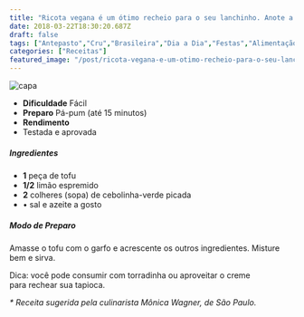 ```yaml
---
title: "Ricota vegana é um ótimo recheio para o seu lanchinho. Anote a receita!"
date: 2018-03-22T18:30:20.687Z
draft: false
tags: ["Antepasto","Cru","Brasileira","Dia a Dia","Festas","Alimentação vegana","Dieta vegana","Veganismo"]
categories: ["Receitas"]
featured_image: "/post/ricota-vegana-e-um-otimo-recheio-para-o-seu-lanchinho-anote-a-receita.bee1ee6e.jpg"
---
```


![capa](/post/ricota-vegana-e-um-otimo-recheio-para-o-seu-lanchinho-anote-a-receita.bee1ee6e.jpg)

*   **Dificuldade** Fácil
*   **Preparo** Pá-pum (até 15 minutos)
*   **Rendimento**
*   Testada e aprovada
    

##### Ingredientes

*   **1** peça de tofu
*   **1/2** limão espremido
*   **2** colheres (sopa) de cebolinha-verde picada
*   • sal e azeite a gosto

##### Modo de Preparo

Amasse o tofu com o garfo e acrescente os outros ingredientes. Misture bem e sirva.

Dica: você pode consumir com torradinha ou aproveitar o creme para rechear sua tapioca.

_\* Receita sugerida pela culinarista Mônica Wagner, de São Paulo._
